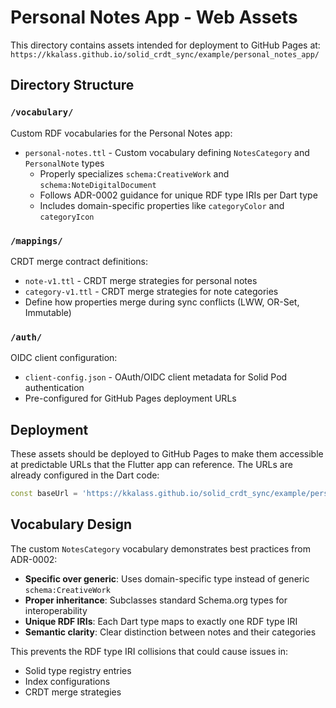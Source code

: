 # Personal Notes App - Web Assets

This directory contains assets intended for deployment to GitHub Pages at:
`https://kkalass.github.io/solid_crdt_sync/example/personal_notes_app/`

## Directory Structure

### `/vocabulary/`
Custom RDF vocabularies for the Personal Notes app:
- `personal-notes.ttl` - Custom vocabulary defining `NotesCategory` and `PersonalNote` types
  - Properly specializes `schema:CreativeWork` and `schema:NoteDigitalDocument`
  - Follows ADR-0002 guidance for unique RDF type IRIs per Dart type
  - Includes domain-specific properties like `categoryColor` and `categoryIcon`

### `/mappings/`
CRDT merge contract definitions:
- `note-v1.ttl` - CRDT merge strategies for personal notes
- `category-v1.ttl` - CRDT merge strategies for note categories
- Define how properties merge during sync conflicts (LWW, OR-Set, Immutable)

### `/auth/`
OIDC client configuration:
- `client-config.json` - OAuth/OIDC client metadata for Solid Pod authentication
- Pre-configured for GitHub Pages deployment URLs

## Deployment

These assets should be deployed to GitHub Pages to make them accessible at predictable URLs that the Flutter app can reference. The URLs are already configured in the Dart code:

```dart
const baseUrl = 'https://kkalass.github.io/solid_crdt_sync/example/personal_notes_app/mappings';
```

## Vocabulary Design

The custom `NotesCategory` vocabulary demonstrates best practices from ADR-0002:
- **Specific over generic**: Uses domain-specific type instead of generic `schema:CreativeWork`
- **Proper inheritance**: Subclasses standard Schema.org types for interoperability
- **Unique RDF IRIs**: Each Dart type maps to exactly one RDF type IRI
- **Semantic clarity**: Clear distinction between notes and their categories

This prevents the RDF type IRI collisions that could cause issues in:
- Solid type registry entries
- Index configurations 
- CRDT merge strategies